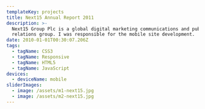 ```yaml
---
templateKey: projects
title: Next15 Annual Report 2011
description: >-
  Next15 Group Plc is a global digital marketing communications and public
  relations group. I was responsible for the mobile site development.
date: 2010-01-01T00:30:07.206Z
tags:
  - tagName: CSS3
  - tagName: Responsive
  - tagName: HTML5
  - tagName: JavaScript
devices:
  - deviceName: mobile
sliderImages:
  - image: /assets/m1-next15.jpg
  - image: /assets/m2-next15.jpg
---
```

